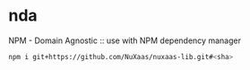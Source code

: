 # nda

NPM - Domain Agnostic :: use with NPM dependency manager


```sh
npm i git+https://github.com/NuXaas/nuxaas-lib.git#<sha>
```
